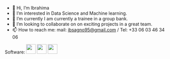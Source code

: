 - 👋 Hi, I’m Ibrahima
- 👀 I’m interested in Data Science and Machine learning.
- 🌱 I’m currently I am currently a trainee in a group bank.
- 💞️ I’m looking to collaborate on on exciting projects in a great team. 
- 📫 How to reach me: mail: ibsagno95@gmail.com / Tel: +33 06 03 46 34 06

Software:
<img src="https://user-images.githubusercontent.com/71352475/221442762-b61261cb-cd32-4c44-a3c4-9e407d04ea1c.png" width="30" height="30">
<img src="https://user-images.githubusercontent.com/71352475/221444328-db584bce-e27d-4cc1-a7d6-98781494631b.png" width="30" height="30">
<img src="https://user-images.githubusercontent.com/71352475/221444546-62954255-56f7-4b11-8c12-3419d582b415.png" width="30" height="30">







<!---
ibsagno95/ibsagno95 is a ✨ special ✨ repository because its `README.md` (this file) appears on your GitHub profile.
You can click the Preview link to take a look at your changes.
--->
